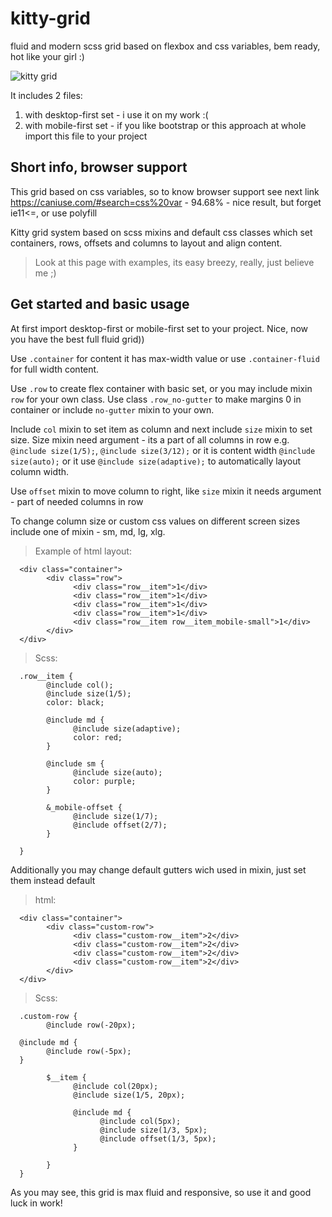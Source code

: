 # kitty-grid
fluid and modern scss grid based on flexbox and css variables, bem ready, hot like your girl :)

![kitty grid](https://chpic.su/_data/stickers/k/kocheng/kocheng_036.webp)

It includes 2 files:
1. with desktop-first set - i use it on my work :(
2. with mobile-first set - if you like bootstrap or this approach at whole import this file to your project

## Short info, browser support
This grid based on css variables, so to know browser support see next link https://caniuse.com/#search=css%20var - 94.68% - nice result, but forget ie11<=, or use polyfill

Kitty grid system based on scss mixins and default css classes which set containers, rows, offsets and columns to layout and align content.

> Look at this page with examples, its easy breezy, really, just believe me ;)

## Get started and basic usage
At first import desktop-first or mobile-first set to your project. Nice, now you have the best full fluid grid))

Use `.container` for content it has max-width value or use `.container-fluid` for full width content.

Use `.row` to create flex container with basic set, or you may include mixin `row` for your own class. Use class `.row_no-gutter` to make margins 0 in container or include `no-gutter` mixin to your own.

Include `col` mixin to set item as column and next include `size` mixin to set size. Size mixin need argument - its a part of all columns in row e.g. `@include size(1/5);`, `@include size(3/12);`  or it is content width `@include size(auto);` or it use `@include size(adaptive);` to  automatically layout column width.

Use `offset` mixin to move column to right, like `size` mixin it needs argument - part of needed columns in row

To change column size or custom css values on different screen sizes include one of mixin - sm, md, lg, xlg.

> Example of html layout:

      <div class="container">
            <div class="row">
                  <div class="row__item">1</div>
                  <div class="row__item">1</div>
                  <div class="row__item">1</div>
                  <div class="row__item">1</div>
                  <div class="row__item row__item_mobile-small">1</div>
            </div>
      </div>
      
> Scss:

      .row__item {
            @include col();
            @include size(1/5);
            color: black;
            
            @include md {
                  @include size(adaptive);
                  color: red;
            }
            
            @include sm {
                  @include size(auto);
                  color: purple;
            }
            
            &_mobile-offset {
                  @include size(1/7);
                  @include offset(2/7);
            }
            
      }
      
Additionally you may change default gutters wich used in mixin, just set them instead default

> html:

      <div class="container">
            <div class="custom-row">
                  <div class="custom-row__item">2</div>
                  <div class="custom-row__item">2</div>
                  <div class="custom-row__item">2</div>
                  <div class="custom-row__item">2</div>
            </div>
      </div>
      
> Scss:

      .custom-row {
            @include row(-20px);
      
      @include md {
            @include row(-5px);
      }
      
            $__item {
                  @include col(20px);
                  @include size(1/5, 20px);

                  @include md {
                        @include col(5px);
                        @include size(1/3, 5px);
                        @include offset(1/3, 5px);
                  }

            }
      }
      
 As you may see, this grid is max fluid and responsive, so use it and good luck in work!

